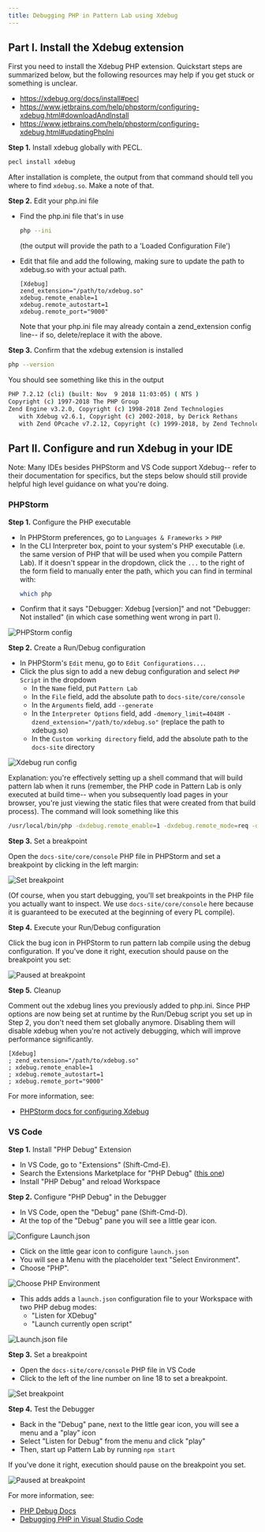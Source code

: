 ```yaml
---
title: Debugging PHP in Pattern Lab using Xdebug
---
```


## Part I. Install the Xdebug extension

First you need to install the Xdebug PHP extension. Quickstart steps are summarized below, but the following resources
may help if you get stuck or something is unclear.

- https://xdebug.org/docs/install#pecl
- https://www.jetbrains.com/help/phpstorm/configuring-xdebug.html#downloadAndInstall
- https://www.jetbrains.com/help/phpstorm/configuring-xdebug.html#updatingPhpIni

**Step 1.** Install xdebug globally with PECL.

```bash
pecl install xdebug
```

After installation is complete, the output from that command should tell you where to find `xdebug.so`. Make a note of that.

**Step 2.** Edit your php.ini file

- Find the php.ini file that's in use
  ```bash
  php --ini
  ```
  (the output will provide the path to a 'Loaded Configuration File')
- Edit that file and add the following, making sure to update the path to xdebug.so with your actual path.

  ```
  [Xdebug]
  zend_extension="/path/to/xdebug.so"
  xdebug.remote_enable=1
  xdebug.remote_autostart=1
  xdebug.remote_port="9000"
  ```

  Note that your php.ini file may already contain a zend_extension config line-- if so, delete/replace it with the above.

**Step 3.** Confirm that the xdebug extension is installed

```bash
php --version
```

You should see something like this in the output

```bash
PHP 7.2.12 (cli) (built: Nov  9 2018 11:03:05) ( NTS )
Copyright (c) 1997-2018 The PHP Group
Zend Engine v3.2.0, Copyright (c) 1998-2018 Zend Technologies
   with Xdebug v2.6.1, Copyright (c) 2002-2018, by Derick Rethans
   with Zend OPcache v7.2.12, Copyright (c) 1999-2018, by Zend Technologies
```

## Part II. Configure and run Xdebug in your IDE

Note: Many IDEs besides PHPStorm and VS Code support Xdebug-- refer to their documentation for specifics, but the steps
below should still provide helpful high level guidance on what you're doing.

### PHPStorm

**Step 1.** Configure the PHP executable

- In PHPStorm preferences, go to `Languages & Frameworks` > `PHP`
- In the CLI Interpreter box, point to your system's PHP executable (i.e. the same version of PHP that will be used
  when you compile Pattern Lab). If it doesn't sppear in the dropdown, click the `...` to the right of the form
  field to manually enter the path, which you can find in terminal with:
  ```bash
  which php
  ```
- Confirm that it says "Debugger: Xdebug [version]" and not "Debugger: Not installed" (in which case something went
  wrong in part I).

![PHPStorm config](/images/docs/debugging-xdebug-phpstorm-config.png)

**Step 2.** Create a Run/Debug configuration

- In PHPStorm's `Edit` menu, go to `Edit Configurations...`.
- Click the plus sign to add a new debug configuration and select `PHP Script` in the dropdown
  - In the `Name` field, put `Pattern Lab`
  - In the `File` field, add the absolute path to `docs-site/core/console`
  - In the `Arguments` field, add `--generate`
  - In the `Interpreter Options` field, add `-dmemory_limit=4048M -dzend_extension="/path/to/xdebug.so"` (replace the path to xdebug.so)
  - In the `Custom working directory` field, add the absolute path to the `docs-site` directory

![Xdebug run config](/images/docs/debugging-xdebug-phpstorm-run-config.png)

Explanation: you're effectively setting up a shell command that will build pattern lab when it runs (remember, the PHP
code in Pattern Lab is only executed at build time-- when you subsequently load pages in your browser, you're just
viewing the static files that were created from that build process). The command will look something like this

```bash
/usr/local/bin/php -dxdebug.remote_enable=1 -dxdebug.remote_mode=req -dxdebug.remote_port=9000 -dxdebug.remote_host=127.0.0.1 -dmemory_limit=4048M -dzend_extension=/usr/local/lib/php/pecl/20170718/xdebug.so /Users/dentr1/Sites/bolt/docs-site/core/console --generate
```

**Step 3.** Set a breakpoint

Open the `docs-site/core/console` PHP file in PHPStorm and set a breakpoint by clicking in the left margin:

![Set breakpoint](/images/docs/debugging-xdebug-phpstorm-breakpoint.png)

(Of course, when you start debugging, you'll set breakpoints in the PHP file you actually want to inspect. We use
`docs-site/core/console` here because it is guaranteed to be executed at the beginning of every PL compile).

**Step 4.** Execute your Run/Debug configuration

Click the bug icon in PHPStorm to run pattern lab compile using the debug configuration. If you've done it right,
execution should pause on the breakpoint you set:

![Paused at breakpoint](/images/docs/debugging-xdebug-phpstorm-pause.png)

**Step 5.** Cleanup

Comment out the xdebug lines you previously added to php.ini. Since PHP options are now being set at runtime by the
Run/Debug script you set up in Step 2, you don't need them set globally anymore. Disabling them will disable xdebug
when you're not actively debugging, which will improve performance significantly.

```
[Xdebug]
; zend_extension="/path/to/xdebug.so"
; xdebug.remote_enable=1
; xdebug.remote_autostart=1
; xdebug.remote_port="9000"
```

For more information, see:

- [PHPStorm docs for configuring Xdebug](https://www.jetbrains.com/help/phpstorm/configuring-xdebug.html#integrationWithProduct)

### VS Code

**Step 1.** Install "PHP Debug" Extension

- In VS Code, go to "Extensions" (Shift-Cmd-E).
- Search the Extensions Marketplace for "PHP Debug" ([this one](https://marketplace.visualstudio.com/items?itemName=felixfbecker.php-debug))
- Install "PHP Debug" and reload Workspace

**Step 2.** Configure "PHP Debug" in the Debugger

- In VS Code, open the "Debug" pane (Shift-Cmd-D).
- At the top of the "Debug" pane you will see a little gear icon.

![Configure Launch.json](/images/docs/debugging-xdebug-vscode-config.png)

- Click on the little gear icon to configure `launch.json`
- You will see a Menu with the placeholder text "Select Environment".
- Choose "PHP".

![Choose PHP Environment](/images/docs/debugging-xdebug-vscode-environment.png)

- This adds adds a `launch.json` configuration file to your Workspace with two PHP debug modes:
  - "Listen for XDebug"
  - "Launch currently open script"

![Launch.json file](/images/docs/debugging-xdebug-vscode-launch.png)

**Step 3.** Set a breakpoint

- Open the `docs-site/core/console` PHP file in VS Code
- Click to the left of the line number on line 18 to set a breakpoint.

![Set breakpoint](/images/docs/debugging-xdebug-vscode-breakpoint.png)

**Step 4.** Test the Debugger

- Back in the "Debug" pane, next to the little gear icon, you will see a menu and a "play" icon
- Select "Listen for Debug" from the menu and click "play"
- Then, start up Pattern Lab by running `npm start`

If you've done it right, execution should pause on the breakpoint you set.

![Paused at breakpoint](/images/docs/debugging-xdebug-vscode-pause.png)

For more information, see:

- [PHP Debug Docs](https://marketplace.visualstudio.com/items?itemName=felixfbecker.php-debug)
- [Debugging PHP in Visual Studio Code](https://scotch.io/@chenster/debugging-php-in-visual-studio-code205#toc-xdebug-in-visual-studio-code)
